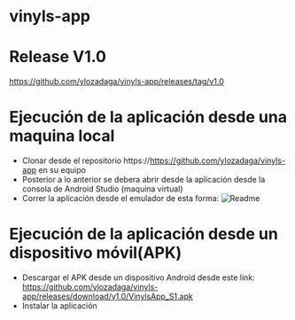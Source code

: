 # vinyls-app

# Release V1.0
https://github.com/ylozadaga/vinyls-app/releases/tag/v1.0

# Ejecución de la aplicación desde una maquina local
- Clonar desde el repositorio https://https://github.com/ylozadaga/vinyls-app en su equipo
- Posterior a lo anterior se debera abrir desde la aplicación desde la consola de Android Studio (maquina virtual)
- Correr la aplicación desde el emulador de esta forma:
  ![Readme](https://user-images.githubusercontent.com/98726866/201858097-254b736f-0bdd-43c8-bd1e-999cd1298639.png)


# Ejecución de la aplicación desde un dispositivo móvil(APK)
- Descargar el APK desde un dispositivo Android desde este link:
https://github.com/ylozadaga/vinyls-app/releases/download/v1.0/VinylsApp_S1.apk
- Instalar la aplicación

